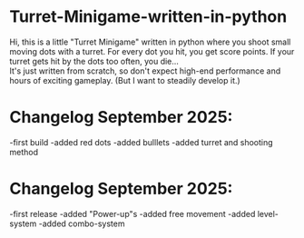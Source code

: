 # Turret-Minigame-written-in-python
Hi, this is a little "Turret Minigame" written in python where you shoot small moving dots with a turret. For every dot you hit, you get score points. If your turret gets hit by the dots too often, you die...  
It's just written from scratch, so don't expect high-end performance and hours of exciting gameplay. 
(But I want to steadily develop it.)

# Changelog September 2025:
  -first build 
  -added red dots
  -added bulllets
  -added turret and shooting method


# Changelog September 2025:

  -first release
  -added "Power-up"s
  -added free movement 
  -added level-system
  -added combo-system
  
